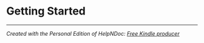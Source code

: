 # Getting Started


***
_Created with the Personal Edition of HelpNDoc: [Free Kindle producer](<https://www.helpndoc.com/feature-tour/create-ebooks-for-amazon-kindle>)_
